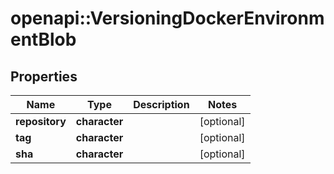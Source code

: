 # openapi::VersioningDockerEnvironmentBlob


## Properties
Name | Type | Description | Notes
------------ | ------------- | ------------- | -------------
**repository** | **character** |  | [optional] 
**tag** | **character** |  | [optional] 
**sha** | **character** |  | [optional] 


